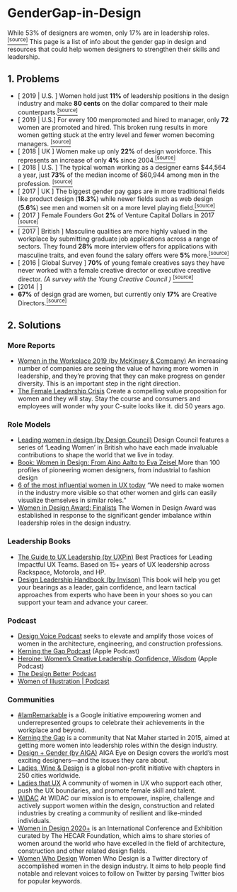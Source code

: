 # GenderGap-in-Design

While 53% of designers are women, only 17% are in leadership roles. [<sup>[source]</sup>](https://www.ceros.com/originals/inequality-by-design-female-designers-equal-opportunity/?utm_source=designernews)
This page is a list of info about the gender gap in design and resources that could help women designers to strengthen their skills and leadership.

## 1. Problems
* [ 2019 | U.S. ] Women hold just **11%** of leadership positions in the design industry and make **80 cents** on the dollar compared to their male counterparts.[<sup>[source]</sup>](https://designcensus.org/)
* [ 2019 | U.S.] For every 100 menpromoted and hired to manager, only **72** women are promoted and hired. This broken rung results in more women getting stuck at the entry level and fewer women becoming managers. [<sup>[source]</sup>](https://www.docdroid.net/VsY8McD/women-in-the-workplace-2019.pdf#page=5)
* [ 2018 | UK ] Women make up only **22%** of design workforce. This represents an increase of only **4%** since 2004.[<sup>[source]</sup>](https://designmuseum.org/asset/download?id=edbdbc40-2815-4c20-834f-ff4293ed382e)
* [ 2018 | U.S. ] The typical woman working as a designer earns $44,564 a year, just **73%** of the median income of $60,944 among men in the profession. [<sup>[source]</sup>](https://www.coloradoan.com/story/money/careers/2018/12/05/gender-pay-gap-2018-worst-paying-jobs-women/38565069/)
* [ 2017 | UK ] The biggest gender pay gaps are in more traditional fields like product design (**18.3%**) while newer fields such as web design (**5.6%**) see men and women sit on a more level playing field.[<sup>[source]</sup>](https://www.ons.gov.uk/employmentandlabourmarket/peopleinwork/earningsandworkinghours/articles/explorethegenderpaygapandtestyourknowledge/2017-10-26#interactive)
* [ 2017 ] Female Founders Got **2%** of Venture Capital Dollars in 2017 [<sup>[source]</sup>](https://fortune.com/2018/01/31/female-founders-venture-capital-2017/)
* [ 2017 | British ] Masculine qualities are more highly valued in the workplace by submitting graduate job applications across a range of sectors. They found **28%** more interview offers for applications with masculine traits, and even found the salary offers were **5%** more.[<sup>[source]</sup>](http://ftp.iza.org/dp11179.pdf)
* [ 2016 | Global Survey ] **70%** of young female creatives says they have never worked with a female creative director or executive creative director. *(A survey with the Young Creative Council )* [<sup>[source]</sup>](https://www.theguardian.com/women-in-leadership/2016/feb/03/how-advertising-industry-fails-women)
* [2014 | ]
* **67%** of design grad are women, but currently only **17%** are Creative Directors.[<sup>[source]</sup>](https://www.kerningthegap.com/about)



## 2. Solutions
### More Reports
* [Women in the Workplace 2019 (by McKinsey & Company)](https://womenintheworkplace.com/) An increasing number of companies are seeing the value of having more women in leadership, and they’re proving that they can make progress on gender diversity. This is an important step in the right direction.
* [The Female Leadership Crisis](https://www.newonline.org/sites/default/files/files/NEW_Leadership_Crisis_Digitalv3.pdf) Create a compelling value proposition for women and they will stay. Stay the  course and consumers and employees will wonder why your C-suite looks like it.
did 50 years ago.
### Role Models
* [Leading women in design (by Design Council)](https://www.designcouncil.org.uk/leading-women-design) Design Council features a series of ‘Leading Women’ in British who have each made invaluable contributions to shape the world that we live in today.
* [Book: Women in Design: From Aino Aalto to Eva Zeisel  ](https://www.amazon.com/Women-Design-Charlotte-Fiell/dp/1786275317)More than 100 profiles of pioneering women designers, from industrial to fashion design
* [6 of the most influential women in UX today](https://www.invisionapp.com/inside-design/influential-women-ux/) “We need to make women in the industry more visible so that other women and girls can easily visualize themselves in similar roles.”
* [Women in Design Award: Finalists](https://good-design.org/women-design-award-finalists/) The Women in Design Award was established in response to the significant gender imbalance within leadership roles in the design industry. 
### Leadership Books
* [The Guide to UX Leadership (by UXPin)](https://www.uxpin.com/studio/ebooks/ux-design-management-and-leadership/) Best Practices for Leading Impactful UX Teams. Based on 15+ years of UX leadership across Rackspace, Motorola, and HP.
* [Design Leadership Handbook (by Invison)](https://www.designbetter.co/design-leadership-handbook) This book will help you get your bearings as a leader, gain confidence, and learn tactical approaches from experts who have been in your shoes so you can support your team and advance your career.
### Podcast
* [Design Voice Podcast](https://www.designvoicepodcast.com/) seeks to elevate and amplify those voices of women in the architecture, engineering, and construction professions.
* [Kerning the Gap Podcast](https://podcasts.apple.com/gb/podcast/kerning-the-gap-podcast/id1213383709) (Apple Podcast) 
* [Heroine: Women’s Creative Leadership, Confidence, Wisdom](https://podcasts.apple.com/us/podcast/heroine-womens-creative-leadership/id1100949693) (Apple Podcast)
* [The Design Better Podcast](https://www.designbetter.co/podcast) 
* [Women of Illustration | Podcast](https://www.womenofillustration.com/episodes)
### Communities
* [#IamRemarkable](https://iamremarkable.withgoogle.com/) is a Google initiative empowering women and underrepresented groups to celebrate their achievements in the workplace and beyond.
* [Kerning the Gap](https://www.kerningthegap.com/) is a community that Nat Maher started in 2015, aimed at getting more women into leadership roles within the design industry. 
* [Design + Gender (by AIGA)](https://eyeondesign.aiga.org/category/design-plus/design-gender/) AIGA Eye on Design covers the world’s most exciting designers—and the issues they care about. 
* [Ladies, Wine & Design](https://ladieswinedesign.com/) is a global non-profit initiative with chapters in 250 cities worldwide.
* [Ladies that UX](https://www.ladiesthatux.com/) A community of women in UX who support each other, push the UX boundaries, and promote female skill and talent.
* [WIDAC](https://widac.com.au/) At WIDAC our mission is to empower, inspire, challenge and actively support women within the design, construction and related industries by creating a community of resilient and like-minded individuals.
* [Women in Design 2020+](https://www.wid2020plus.org/) is an International Conference and Exhibition curated by The HECAR Foundation, which aims to share stories of women around the world who have excelled in the field of architecture, construction and other related design fields.
* [Women Who Design](https://womenwho.design/) Women Who Design is a Twitter directory of accomplished women in the design industry. It aims to help people find notable and relevant voices to follow on Twitter by parsing Twitter bios for popular keywords.




